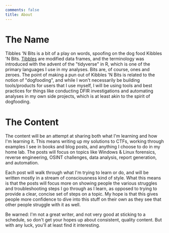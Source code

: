 ```yaml
---
comments: false
title: About
---
```


# The Name

Tibbles 'N Bits is a bit of a play on words, spoofing on the dog food Kibbles 'N Bits. [Tibbles](https://r4ds.had.co.nz/tibbles.html) are modified data frames, and the terminology was introduced with the advent of the "tidyverse" in R, which is one of the primary languages I use in my analyses. Bits are, of course, ones and zeroes. The point of making a pun out of Kibbles 'N Bits is related to the notion of "dogfooding", and while I won't necessarily be building tools/products for users that I use myself, I will be using tools and best practices for things like conducting DFIR investigations and automating analyses in my own side projects, which is at least akin to the spirit of dogfooding.

# The Content

The content will be an attempt at sharing both what I'm learning and how I'm learning it. This means writing up my solutions to CTFs, working through examples I see in books and blog posts, and anything I choose to do in my home lab. The posts will focus on topics like Windows & Linux forensics, reverse engineering, OSINT challenges, data analysis, report generation, and automation. 

Each post will walk through what I'm trying to learn or do, and will be written mostly in a stream of consciousness kind of style. What this means is that the posts will focus more on showing people the various struggles and troubleshooting steps I go through as I learn, as opposed to trying to provide a clear, concise set of steps on a topic. My hope is that this gives people more confidence to dive into this stuff on their own as they see that other people struggle with it as well.

Be warned: I'm not a great writer, and not very good at sticking to a schedule, so don't get your hopes up about consistent, quality content. But with any luck, you'll at least find it interesting.
